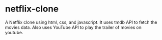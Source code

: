 # netflix-clone
A Netflix clone using html, css, and javascript. It uses tmdb API to fetch the movies data. Also uses YouTube API  to play the trailer of movies on youtube.
